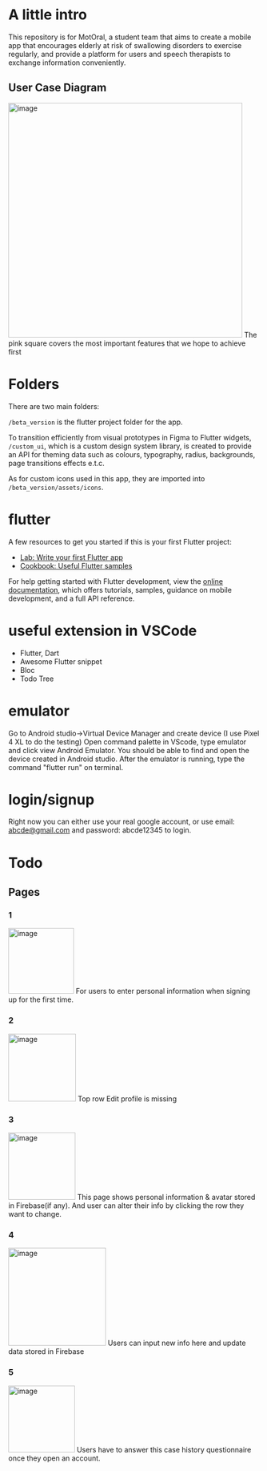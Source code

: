 # A little intro

This repository is for MotOral, a student team that aims to create a mobile app that encourages elderly at risk of swallowing disorders to exercise regularly, and provide a platform for users and speech therapists to exchange information conveniently.

## User Case Diagram
<img width="468" alt="image" src="https://user-images.githubusercontent.com/69338737/202073643-8cf21389-6095-40ee-af21-ea597111da87.png">
The pink square covers the most important features that we hope to achieve first

# Folders
There are two main folders:

`/beta_version` is the flutter project folder for the app.

To transition efficiently from visual prototypes in Figma to Flutter widgets, `/custom_ui`, which is a custom design system library, is created to provide an API for theming data such as colours, typography, radius, backgrounds, page transitions effects e.t.c.

As for custom icons used in this app, they are imported into `/beta_version/assets/icons`.

# flutter

A few resources to get you started if this is your first Flutter project:

- [Lab: Write your first Flutter app](https://docs.flutter.dev/get-started/codelab)
- [Cookbook: Useful Flutter samples](https://docs.flutter.dev/cookbook)

For help getting started with Flutter development, view the
[online documentation](https://docs.flutter.dev/), which offers tutorials,
samples, guidance on mobile development, and a full API reference.

# useful extension in VSCode

- Flutter, Dart
- Awesome Flutter snippet
- Bloc
- Todo Tree

# emulator

Go to Android studio->Virtual Device Manager and create device
(I use Pixel 4 XL to do the testing)
Open command palette in VScode, type emulator and click view Android Emulator. You should be able to find and open the device created in Android studio. After the emulator is running, type the command "flutter run" on terminal.

# login/signup

Right now you can either use your real google account, or use email: abcde@gmail.com and password: abcde12345 to login.

# Todo 
## Pages

### 1
<img width="131" alt="image" src="https://user-images.githubusercontent.com/69338737/202073115-47dd6822-8a32-41d9-84db-ad313c7f8c13.png">
For users to enter personal information when signing up for the first time.

### 2
<img width="135" alt="image" src="https://user-images.githubusercontent.com/69338737/202073196-12b52d00-5aa4-417e-b2fe-10dcabab25a1.png">
Top row Edit profile is missing

### 3
<img width="134" alt="image" src="https://user-images.githubusercontent.com/69338737/202073262-f03d20eb-5799-4457-b500-68b97c101a8e.png">
This page shows personal information & avatar stored in Firebase(if any). And user can alter their info by clicking the row they want to change.

### 4
<img width="195" alt="image" src="https://user-images.githubusercontent.com/69338737/202073343-6d861cbb-d5d8-43d7-9823-5924a4c379f5.png">
Users can input new info here and update data stored in Firebase

### 5
<img width="133" alt="image" src="https://user-images.githubusercontent.com/69338737/202073398-470b9c9a-d76d-4b42-86a8-b6e4d653f5f7.png">
Users have to answer this case history questionnaire once they open an account.



